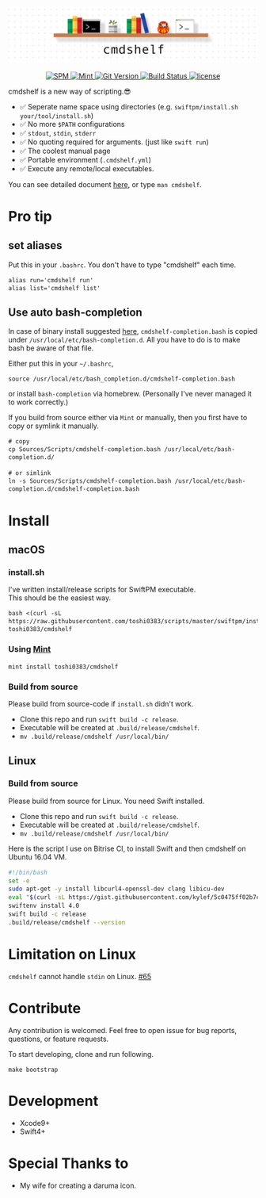 <p align="center">
  <a href="https://github.com/toshi0383/cmdshelf">
    <img src="https://github.com/toshi0383/assets/blob/master/cmdshelf/banner.png" alt="XcodeGen" />
  </a>
</p>
<p align="center">
  <a href="https://swift.org/package-manager">
    <img src="https://img.shields.io/badge/SPM-compatible-brightgreen.svg?style=flat" alt="SPM" />
  </a>
  <a href="https://github.com/yonaskolb/Mint">
    <img src="https://img.shields.io/badge/Mint-compatible-brightgreen.svg?style=flat" alt="Mint" />
  </a>
  <a href="https://github.com/toshi0383/cmdshelf/releases">
    <img src="https://img.shields.io/github/release/toshi0383/cmdshelf.svg" alt="Git Version" />
  </a>
  <a href="https://www.bitrise.io/app/8cd851f423fba13c">
    <img src="https://www.bitrise.io/app/8cd851f423fba13c/status.svg?token=Y4cdlYz2JpdDVxAr1eiOEA" alt="Build Status" />
  </a>
  <a href="https://github.com/toshi0383/cmdshelf/blob/master/LICENSE">
    <img src="https://img.shields.io/badge/license-MIT-lightgray.svg" alt="license" />
  </a>
</p>

cmdshelf is a new way of scripting.😎

- ✅ Seperate name space using directories (e.g. `swiftpm/install.sh` `your/tool/install.sh`)
- ✅ No more `$PATH` configurations
- ✅ `stdout`, `stdin`, `stderr`
- ✅ No quoting required for arguments. (just like `swift run`)
- ✅ The coolest manual page
- ✅ Portable environment (`.cmdshelf.yml`)
- ✅ Execute any remote/local executables.

You can see detailed document [here](doc/getting-started.md), or type `man cmdshelf`.

# Pro tip
## set aliases
Put this in your `.bashrc`. You don't have to type "cmdshelf" each time.
```
alias run='cmdshelf run'
alias list='cmdshelf list'
```

## Use auto bash-completion
In case of binary install suggested [here](#installsh), `cmdshelf-completion.bash` is copied under `/usr/local/etc/bash-completion.d`. All you have to do is to make bash be aware of that file.

Either put this in your `~/.bashrc`,
```shell
source /usr/local/etc/bash_completion.d/cmdshelf-completion.bash
```

or install `bash-completion` via homebrew. (Personally I've never managed it to work correctly.)

If you build from source either via `Mint` or manually, then you first have to copy or symlink it manually.
```shell
# copy
cp Sources/Scripts/cmdshelf-completion.bash /usr/local/etc/bash-completion.d/

# or simlink
ln -s Sources/Scripts/cmdshelf-completion.bash /usr/local/etc/bash-completion.d/cmdshelf-completion.bash
```

# Install
## macOS
### install.sh
I've written install/release scripts for SwiftPM executable.  
This should be the easiest way.
```
bash <(curl -sL https://raw.githubusercontent.com/toshi0383/scripts/master/swiftpm/install.sh) toshi0383/cmdshelf
```

### Using [Mint](https://github.com/yonaskolb/Mint)
```
mint install toshi0383/cmdshelf
```

### Build from source

Please build from source-code if `install.sh` didn't work.

- Clone this repo and run `swift build -c release`.
- Executable will be created at `.build/release/cmdshelf`.
- `mv .build/release/cmdshelf /usr/local/bin/`

## Linux
### Build from source

Please build from source for Linux. You need Swift installed.

- Clone this repo and run `swift build -c release`.
- Executable will be created at `.build/release/cmdshelf`.
- `mv .build/release/cmdshelf /usr/local/bin/`

Here is the script I use on Bitrise CI, to install Swift and then cmdshelf on Ubuntu 16.04 VM.
```bash
#!/bin/bash
set -e
sudo apt-get -y install libcurl4-openssl-dev clang libicu-dev
eval "$(curl -sL https://gist.githubusercontent.com/kylef/5c0475ff02b7c7671d2a/raw/9f442512a46d7a2af7b850d65a7e9bd31edfb09b/swiftenv-install.sh)"
swiftenv install 4.0
swift build -c release
.build/release/cmdshelf --version
```

# Limitation on Linux
`cmdshelf` cannot handle `stdin` on Linux. [#65](https://github.com/toshi0383/cmdshelf/issues/65)

# Contribute
Any contribution is welcomed.
Feel free to open issue for bug reports, questions, or feature requests.

To start developing, clone and run following.
```
make bootstrap
```

# Development
- Xcode9+
- Swift4+

# Special Thanks to
- My wife for creating a daruma icon.
